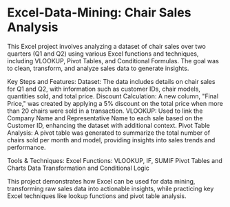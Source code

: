 # Excel-Data-Mining: Chair Sales Analysis

This Excel project involves analyzing a dataset of chair sales over two quarters (Q1 and Q2) using various Excel functions and techniques, including VLOOKUP, Pivot Tables, and Conditional Formulas. The goal was to clean, transform, and analyze sales data to generate insights.

Key Steps and Features:
Dataset: The data includes details on chair sales for Q1 and Q2, with information such as customer IDs, chair models, quantities sold, and total price.
Discount Calculation: A new column, "Final Price," was created by applying a 5% discount on the total price when more than 20 chairs were sold in a transaction.
VLOOKUP: Used to link the Company Name and Representative Name to each sale based on the Customer ID, enhancing the dataset with additional context.
Pivot Table Analysis: A pivot table was generated to summarize the total number of chairs sold per month and model, providing insights into sales trends and performance.

Tools & Techniques:
Excel Functions: VLOOKUP, IF, SUMIF
Pivot Tables and Charts
Data Transformation and Conditional Logic

This project demonstrates how Excel can be used for data mining, transforming raw sales data into actionable insights, while practicing key Excel techniques like lookup functions and pivot table analysis.
